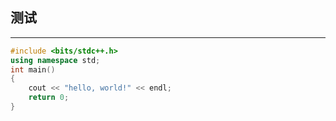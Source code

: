 ## 测试
***
```cpp
#include <bits/stdc++.h>
using namespace std;
int main()
{
    cout << "hello, world!" << endl;
    return 0;
}
```
